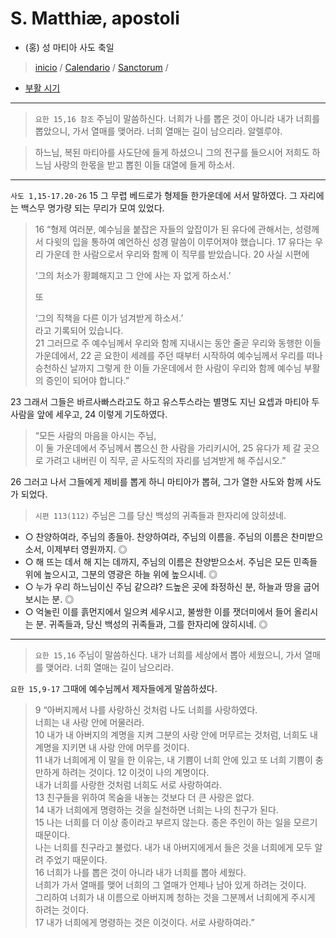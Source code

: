 # S. Matthiæ, apostoli
- (홍) 성 마티아 사도 축일

> [inicio](../../README.md) / [Calendario](../../LC.md) / [Sanctorum](../SS.md) / 

- [부활 시기](../LP.md)  

----

> `요한 15,16 참조` 주님이 말씀하신다. 너희가 나를 뽑은 것이 아니라 내가 너희를 뽑았으니,
가서 열매를 맺어라. 너희 열매는 길이 남으리라. 알렐루야.

> 하느님, 복된 마티아를 사도단에 들게 하셨으니 그의 전구를 들으시어 저희도 하느님 사랑의 한몫을 받고 뽑힌 이들 대열에 들게 하소서.

----

`사도 1,15-17.20-26` 15 그 무렵 베드로가 형제들 한가운데에 서서 말하였다. 그 자리에는 백스무 명가량 되는 무리가 모여 있었다.  
> 16 “형제 여러분, 예수님을 붙잡은 자들의 앞잡이가 된 유다에 관해서는, 성령께서 다윗의 입을 통하여 예언하신 성경 말씀이 이루어져야 했습니다. 17 유다는 우리 가운데 한 사람으로서 우리와 함께 이 직무를 받았습니다. 20 사실 시편에  
> 
> ‘그의 처소가 황폐해지고 그 안에 사는 자 없게 하소서.’  
> 
> 또  
> 
> ‘그의 직책을 다른 이가 넘겨받게 하소서.’  
> 라고 기록되어 있습니다.  
21 그러므로 주 예수님께서 우리와 함께 지내시는 동안 줄곧 우리와 동행한 이들 가운데에서, 22 곧 요한이 세례를 주던 때부터 시작하여 예수님께서 우리를 떠나 승천하신 날까지 그렇게 한 이들 가운데에서 한 사람이 우리와 함께 예수님 부활의 증인이 되어야 합니다.”

23 그래서 그들은 바르사빠스라고도 하고 유스투스라는 별명도 지닌 요셉과 마티아 두 사람을 앞에 세우고, 24 이렇게 기도하였다.  
> “모든 사람의 마음을 아시는 주님,  
> 이 둘 가운데에서 주님께서 뽑으신 한 사람을 가리키시어, 25 유다가 제 갈 곳으로 가려고 내버린 이 직무, 곧 사도직의 자리를 넘겨받게 해 주십시오.”

26 그러고 나서 그들에게 제비를 뽑게 하니 마티아가 뽑혀, 그가 열한 사도와 함께 사도가 되었다.

> `시편 113(112)` 주님은 그를 당신 백성의 귀족들과 한자리에 앉히셨네.
- ○ 찬양하여라, 주님의 종들아. 찬양하여라, 주님의 이름을. 주님의 이름은 찬미받으소서, 이제부터 영원까지. ◎
- ○ 해 뜨는 데서 해 지는 데까지, 주님의 이름은 찬양받으소서. 주님은 모든 민족들 위에 높으시고, 그분의 영광은 하늘 위에 높으시네. ◎
- ○ 누가 우리 하느님이신 주님 같으랴? 드높은 곳에 좌정하신 분, 하늘과 땅을 굽어보시는 분. ◎
- ○ 억눌린 이를 흙먼지에서 일으켜 세우시고, 불쌍한 이를 잿더미에서 들어 올리시는 분. 귀족들과, 당신 백성의 귀족들과, 그를 한자리에 앉히시네. ◎

----

> `요한 15,16` 주님이 말씀하신다. 내가 너희를 세상에서 뽑아 세웠으니, 가서 열매를 맺어라. 너희 열매는 길이 남으리라.

`요한 15,9-17` 그때에 예수님께서 제자들에게 말씀하셨다.  
> 9 “아버지께서 나를 사랑하신 것처럼 나도 너희를 사랑하였다.  
> 너희는 내 사랑 안에 머물러라.  
10 내가 내 아버지의 계명을 지켜 그분의 사랑 안에 머무르는 것처럼, 너희도 내 계명을 지키면 내 사랑 안에 머무를 것이다.  
11 내가 너희에게 이 말을 한 이유는, 내 기쁨이 너희 안에 있고 또 너희 기쁨이 충만하게 하려는 것이다. 12 이것이 나의 계명이다.  
내가 너희를 사랑한 것처럼 너희도 서로 사랑하여라.  
13 친구들을 위하여 목숨을 내놓는 것보다 더 큰 사랑은 없다.  
14 내가 너희에게 명령하는 것을 실천하면 너희는 나의 친구가 된다.  
15 나는 너희를 더 이상 종이라고 부르지 않는다. 종은 주인이 하는 일을 모르기 때문이다.  
나는 너희를 친구라고 불렀다. 내가 내 아버지에게서 들은 것을 너희에게 모두 알려 주었기 때문이다.  
16 너희가 나를 뽑은 것이 아니라 내가 너희를 뽑아 세웠다.  
너희가 가서 열매를 맺어 너희의 그 열매가 언제나 남아 있게 하려는 것이다.  
그리하여 너희가 내 이름으로 아버지께 청하는 것을 그분께서 너희에게 주시게 하려는 것이다.  
17 내가 너희에게 명령하는 것은 이것이다. 서로 사랑하여라.”